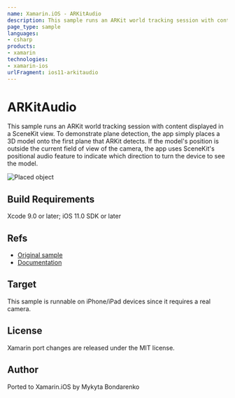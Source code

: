 ```yaml
---
name: Xamarin.iOS - ARKitAudio
description: This sample runs an ARKit world tracking session with content displayed in a SceneKit view. To demonstrate plane detection, the app simply places a...
page_type: sample
languages:
- csharp
products:
- xamarin
technologies:
- xamarin-ios
urlFragment: ios11-arkitaudio
---
```

# ARKitAudio

This sample runs an ARKit world tracking session with content displayed in a SceneKit view. To demonstrate plane detection, the app simply places a 3D model onto the first plane that ARKit detects. If the model's position is outside the current field of view of the camera, the app uses SceneKit's positional audio feature to indicate which direction to turn the device to see the model.

![Placed object](Screenshots/screenshots_2.png)

## Build Requirements

Xcode 9.0 or later; iOS 11.0 SDK or later

## Refs

- [Original sample](https://developer.apple.com/library/content/samplecode/AudioInARKit/Introduction/Intro.html)
- [Documentation](https://developer.apple.com/documentation/arkit/)

## Target

This sample is runnable on iPhone/iPad devices since it requires a real camera.

## License

Xamarin port changes are released under the MIT license.

## Author

Ported to Xamarin.iOS by Mykyta Bondarenko
